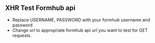 ## XHR Test Formhub api

- Replace USERNAME, PASSWORD with your formhub username and password
- Change url to appropriate formhub api url you want to test for GET requests.
